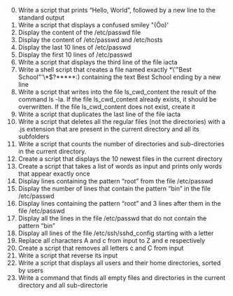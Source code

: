 0. Write a script that prints “Hello, World”, followed by a new line to the standard output 
1. Write a script that displays a confused smiley "(Ôo)' 
2. Display the content of the /etc/passwd file
3. Display the content of /etc/passwd and /etc/hosts
4. Display the last 10 lines of /etc/passwd
5. Display the first 10 lines of /etc/passwd
6. Write a script that displays the third line of the file iacta
7. Write a shell script that creates a file named exactly \*\\'"Best School"\'\\*$\?\*\*\*\*\*:) containing the text Best School ending by a new line
8. Write a script that writes into the file ls_cwd_content the result of the command ls -la. If the file ls_cwd_content already exists, it should be overwritten. If the file ls_cwd_content does not exist, create it
9. Write a script that duplicates the last line of the file iacta
10. Write a script that deletes all the regular files (not the directories) with a .js extension that are present in the current directory and all its subfolders
11. Write a script that counts the number of directories and sub-directories in the current directory.
12. Create a script that displays the 10 newest files in the current directory
13. Create a script that takes a list of words as input and prints only words that appear exactly once
14. Display lines containing the pattern “root” from the file /etc/passwd
15. Display the number of lines that contain the pattern “bin” in the file /etc/passwd
16. Display lines containing the pattern “root” and 3 lines after them in the file /etc/passwd
17. Display all the lines in the file /etc/passwd that do not contain the pattern “bin”
18. Display all lines of the file /etc/ssh/sshd_config starting with a letter
19. Replace all characters A and c from input to Z and e respectively
20. Create a script that removes all letters c and C from input
21. Write a script that reverse its input
22. Write a script that displays all users and their home directories, sorted by users
23. Write a command that finds all empty files and directories in the current directory and all sub-directorie
